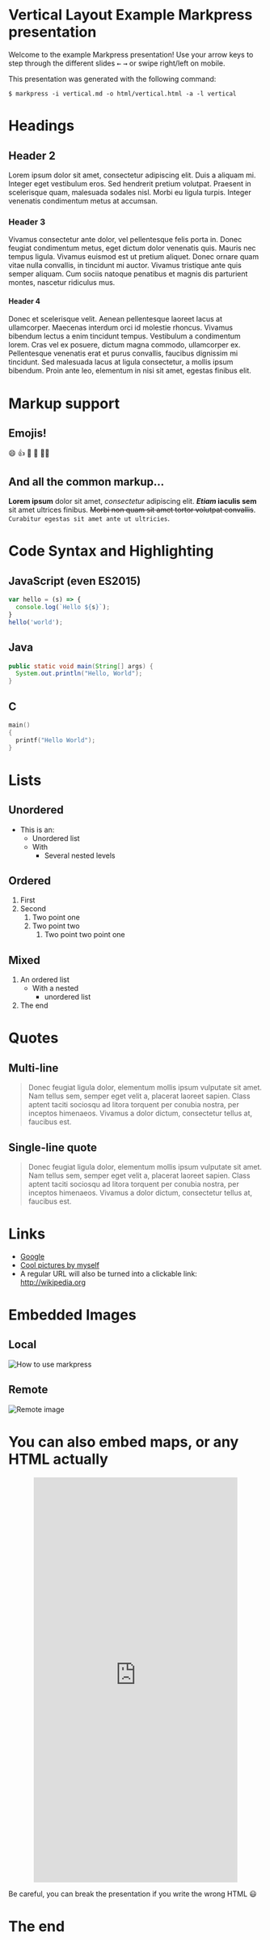 




# Vertical Layout Example Markpress presentation

Welcome to the example Markpress presentation! Use your arrow keys to step through the different slides <kbd>←</kbd> <kbd>→</kbd> or swipe right/left on mobile.

This presentation was generated with the following command:

`$ markpress -i vertical.md -o html/vertical.html -a -l vertical`





# Headings

## Header 2

Lorem ipsum dolor sit amet, consectetur adipiscing elit. Duis a aliquam mi. Integer eget vestibulum eros. Sed hendrerit pretium volutpat. Praesent in scelerisque quam, malesuada sodales nisl. Morbi eu ligula turpis. Integer venenatis condimentum metus at accumsan.

### Header 3

Vivamus consectetur ante dolor, vel pellentesque felis porta in. Donec feugiat condimentum metus, eget dictum dolor venenatis quis. Mauris nec tempus ligula. Vivamus euismod est ut pretium aliquet. Donec ornare quam vitae nulla convallis, in tincidunt mi auctor. Vivamus tristique ante quis semper aliquam. Cum sociis natoque penatibus et magnis dis parturient montes, nascetur ridiculus mus.

#### Header 4

Donec et scelerisque velit. Aenean pellentesque laoreet lacus at ullamcorper. Maecenas interdum orci id molestie rhoncus. Vivamus bibendum lectus a enim tincidunt tempus. Vestibulum a condimentum lorem. Cras vel ex posuere, dictum magna commodo, ullamcorper ex. Pellentesque venenatis erat et purus convallis, faucibus dignissim mi tincidunt. Sed malesuada lacus at ligula consectetur, a mollis ipsum bibendum. Proin ante leo, elementum in nisi sit amet, egestas finibus elit.







# Markup support

## Emojis!

:smile: :thumbsup: :hankey: :pizza: :camel::dash:

## And all the common markup...

**Lorem ipsum** dolor sit amet, *consectetur* adipiscing elit. **_Etiam_ iaculis sem** sit amet ultrices finibus. ~~Morbi non quam sit amet tortor volutpat convallis~~. `Curabitur egestas sit amet ante ut ultricies`.

# Code Syntax and Highlighting

## JavaScript (even ES2015)

```javascript
var hello = (s) => {
  console.log(`Hello ${s}`);
}
hello('world');
```

## Java

```java
public static void main(String[] args) {
  System.out.println("Hello, World");
}
```

## C

```c
main()
{
  printf("Hello World");
}
```

# Lists

## Unordered

- This is an:
    - Unordered list
    - With
        - Several nested levels

## Ordered

1. First
2. Second
    1. Two point one
    2. Two point two
        1. Two point two point one

## Mixed

1. An ordered list
    - With a nested
        - unordered list
2. The end

# Quotes

## Multi-line

> Donec feugiat ligula dolor, elementum mollis ipsum vulputate sit amet.
> Nam tellus sem, semper eget velit a, placerat laoreet sapien.
> Class aptent taciti sociosqu ad litora torquent per conubia nostra, per inceptos himenaeos.
> Vivamus a dolor dictum, consectetur tellus at, faucibus est.

## Single-line quote

> Donec feugiat ligula dolor, elementum mollis ipsum vulputate sit amet. Nam tellus sem, semper eget velit a, placerat laoreet sapien. Class aptent taciti sociosqu ad litora torquent per conubia nostra, per inceptos himenaeos. Vivamus a dolor dictum, consectetur tellus at, faucibus est.


# Links

- [Google](http://gamell.io)
- [Cool pictures  by myself](http://500px.com/gamell)
- A regular URL will also be turned into a clickable link: http://wikipedia.org


# Embedded Images

## Local

![How to use markpress](../markpress-help.png)

## Remote

![Remote image](http://cointelegraph.com/storage/uploads/view/79d6571e21f6e242a1dbe489e02ecbc7.png)

# You can also embed maps, or any HTML actually

<div align="center">
  <iframe src="https://www.google.com/maps/embed?pb=!1m18!1m12!1m3!1d23297.348831365667!2d-122.45777265919516!3d37.771152643431215!2m3!1f0!2f0!3f0!3m2!1i1024!2i768!4f13.1!3m3!1m2!1s0x80859a6d00690021%3A0x4a501367f076adff!2sSan+Francisco%2C+CA!5e0!3m2!1sen!2sus!4v1462856808198" width="80%" height="800" frameborder="0" style="border:0" allowfullscreen></iframe>
</div>

Be careful, you can break the presentation if you write the wrong HTML :smiley:

# The end

